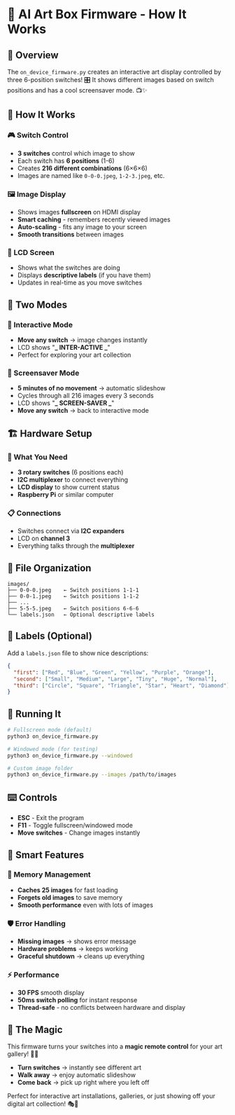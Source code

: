 # 🎨 AI Art Box Firmware - How It Works

## 🚀 Overview

The `on_device_firmware.py` creates an interactive art display controlled by three 6-position switches! 🎛️ It shows different images based on switch positions and has a cool screensaver mode. 📺✨

## 🔧 How It Works

### 🎮 Switch Control

- **3 switches** control which image to show
- Each switch has **6 positions** (1-6)
- Creates **216 different combinations** (6×6×6)
- Images are named like `0-0-0.jpeg`, `1-2-3.jpeg`, etc.

### 🖼️ Image Display

- Shows images **fullscreen** on HDMI display
- **Smart caching** - remembers recently viewed images
- **Auto-scaling** - fits any image to your screen
- **Smooth transitions** between images

### 📱 LCD Screen

- Shows what the switches are doing
- Displays **descriptive labels** (if you have them)
- Updates in real-time as you move switches

## 🎯 Two Modes

### 🎪 Interactive Mode

- **Move any switch** → image changes instantly
- LCD shows "**_ INTER-ACTIVE _**"
- Perfect for exploring your art collection

### 🌟 Screensaver Mode

- **5 minutes of no movement** → automatic slideshow
- Cycles through all 216 images every 3 seconds
- LCD shows "**_ SCREEN-SAVER _**"
- **Move any switch** → back to interactive mode

## 🏗️ Hardware Setup

### 🔌 What You Need

- **3 rotary switches** (6 positions each)
- **I2C multiplexer** to connect everything
- **LCD display** to show current status
- **Raspberry Pi** or similar computer

### 📋 Connections

- Switches connect via **I2C expanders**
- LCD on **channel 3**
- Everything talks through the **multiplexer**

## 📁 File Organization

```
images/
├── 0-0-0.jpeg    ← Switch positions 1-1-1
├── 0-0-1.jpeg    ← Switch positions 1-1-2
├── ...
├── 5-5-5.jpeg    ← Switch positions 6-6-6
└── labels.json   ← Optional descriptive labels
```

## 🎨 Labels (Optional)

Add a `labels.json` file to show nice descriptions:

```json
{
  "first": ["Red", "Blue", "Green", "Yellow", "Purple", "Orange"],
  "second": ["Small", "Medium", "Large", "Tiny", "Huge", "Normal"],
  "third": ["Circle", "Square", "Triangle", "Star", "Heart", "Diamond"]
}
```

## 🚀 Running It

```bash
# Fullscreen mode (default)
python3 on_device_firmware.py

# Windowed mode (for testing)
python3 on_device_firmware.py --windowed

# Custom image folder
python3 on_device_firmware.py --images /path/to/images
```

## ⌨️ Controls

- **ESC** - Exit the program
- **F11** - Toggle fullscreen/windowed mode
- **Move switches** - Change images instantly

## 🧠 Smart Features

### 💾 Memory Management

- **Caches 25 images** for fast loading
- **Forgets old images** to save memory
- **Smooth performance** even with lots of images

### 🛡️ Error Handling

- **Missing images** → shows error message
- **Hardware problems** → keeps working
- **Graceful shutdown** → cleans up everything

### ⚡ Performance

- **30 FPS** smooth display
- **50ms switch polling** for instant response
- **Thread-safe** - no conflicts between hardware and display

## 🎯 The Magic

This firmware turns your switches into a **magic remote control** for your art gallery! 🎨✨

- **Turn switches** → instantly see different art
- **Walk away** → enjoy automatic slideshow
- **Come back** → pick up right where you left off

Perfect for interactive art installations, galleries, or just showing off your digital art collection! 🎭🎪
